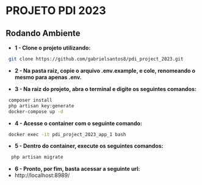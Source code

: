 
# **PROJETO PDI 2023**



## **Rodando Ambiente**



- **1 - Clone o projeto utilizando:**
 ```bash
  git clone https://github.com/gabrielsantos8/pdi_project_2023.git
```

- **2 - Na pasta raiz, copie o arquivo .env.example, e cole, renomeando o mesmo para apenas .env.**

- **3 - Na raiz do projeto, abra o terminal e digite os seguintes comandos:**
 ```bash
  composer install
  php artisan key:generate
  docker-compose up -d
```

- **4 - Acesse o container com o seguinte comando:**
 ```bash
  docker exec -it pdi_project_2023_app_1 bash
```
- **5 - Dentro do container, execute os seguintes comandos:**
```bash
  php artisan migrate
```
- **6 - Pronto, por fim, basta acessar a seguinte url:**
- http://localhost:8989/